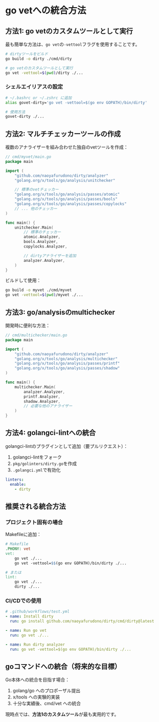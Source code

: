 # go vetへの統合方法

## 方法1: go vetのカスタムツールとして実行

最も簡単な方法は、`go vet`の`-vettool`フラグを使用することです。

```bash
# dirtyツールをビルド
go build -o dirty ./cmd/dirty

# go vetのカスタムツールとして実行
go vet -vettool=$(pwd)/dirty ./...
```

### シェルエイリアスの設定

```bash
# ~/.bashrc or ~/.zshrc に追加
alias govet-dirty='go vet -vettool=$(go env GOPATH)/bin/dirty'

# 使用方法
govet-dirty ./...
```

## 方法2: マルチチェッカーツールの作成

複数のアナライザーを組み合わせた独自のvetツールを作成：

```go
// cmd/myvet/main.go
package main

import (
    "github.com/naoyafurudono/dirty/analyzer"
    "golang.org/x/tools/go/analysis/unitchecker"

    // 標準のvetチェッカー
    "golang.org/x/tools/go/analysis/passes/atomic"
    "golang.org/x/tools/go/analysis/passes/bools"
    "golang.org/x/tools/go/analysis/passes/copylocks"
    // ... 他のチェッカー
)

func main() {
    unitchecker.Main(
        // 標準のチェッカー
        atomic.Analyzer,
        bools.Analyzer,
        copylocks.Analyzer,

        // dirtyアナライザーを追加
        analyzer.Analyzer,
    )
}
```

ビルドして使用：
```bash
go build -o myvet ./cmd/myvet
go vet -vettool=$(pwd)/myvet ./...
```

## 方法3: go/analysisのmultichecker

開発時に便利な方法：

```go
// cmd/multichecker/main.go
package main

import (
    "github.com/naoyafurudono/dirty/analyzer"
    "golang.org/x/tools/go/analysis/multichecker"
    "golang.org/x/tools/go/analysis/passes/printf"
    "golang.org/x/tools/go/analysis/passes/shadow"
)

func main() {
    multichecker.Main(
        analyzer.Analyzer,
        printf.Analyzer,
        shadow.Analyzer,
        // 必要な他のアナライザー
    )
}
```

## 方法4: golangci-lintへの統合

golangci-lintのプラグインとして追加（要プルリクエスト）：

1. golangci-lintをフォーク
2. `pkg/golinters/dirty.go`を作成
3. `.golangci.yml`で有効化

```yaml
linters:
  enable:
    - dirty
```

## 推奨される統合方法

### プロジェクト固有の場合

Makefileに追加：
```makefile
# Makefile
.PHONY: vet
vet:
	go vet ./...
	go vet -vettool=$$(go env GOPATH)/bin/dirty ./...

# または
lint:
	go vet ./...
	dirty ./...
```

### CI/CDでの使用

```yaml
# .github/workflows/test.yml
- name: Install dirty
  run: go install github.com/naoyafurudono/dirty/cmd/dirty@latest

- name: Run go vet
  run: go vet ./...

- name: Run dirty analyzer
  run: go vet -vettool=$(go env GOPATH)/bin/dirty ./...
```

## goコマンドへの統合（将来的な目標）

Go本体への統合を目指す場合：

1. golang/go へのプロポーザル提出
2. x/tools への実験的実装
3. 十分な実績後、cmd/vet への統合

現時点では、**方法1のカスタムツール**が最も実用的です。
